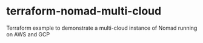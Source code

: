 # terraform-nomad-multi-cloud
Terraform example to demonstrate a multi-cloud instance of Nomad running on AWS and GCP
